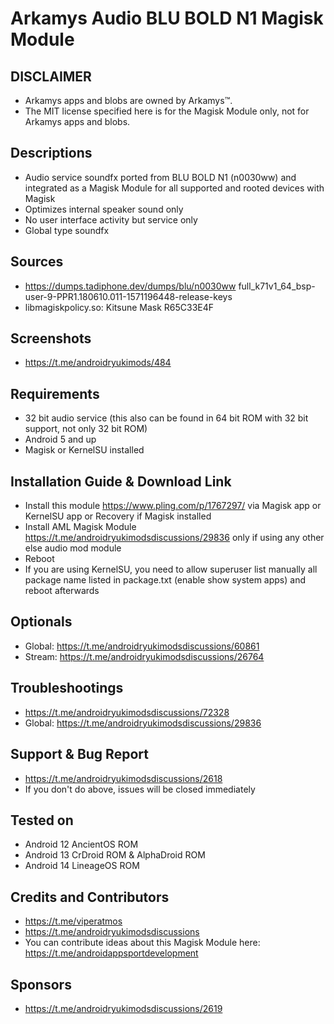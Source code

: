 # Arkamys Audio BLU BOLD N1 Magisk Module

## DISCLAIMER
- Arkamys apps and blobs are owned by Arkamys™.
- The MIT license specified here is for the Magisk Module only, not for Arkamys apps and blobs.

## Descriptions
- Audio service soundfx ported from BLU BOLD N1 (n0030ww) and integrated as a Magisk Module for all supported and rooted devices with Magisk
- Optimizes internal speaker sound only
- No user interface activity but service only
- Global type soundfx

## Sources
- https://dumps.tadiphone.dev/dumps/blu/n0030ww full_k71v1_64_bsp-user-9-PPR1.180610.011-1571196448-release-keys
- libmagiskpolicy.so: Kitsune Mask R65C33E4F

## Screenshots
- https://t.me/androidryukimods/484

## Requirements
- 32 bit audio service (this also can be found in 64 bit ROM with 32 bit support, not only 32 bit ROM)
- Android 5 and up
- Magisk or KernelSU installed

## Installation Guide & Download Link
- Install this module https://www.pling.com/p/1767297/ via Magisk app or KernelSU app or Recovery if Magisk installed
- Install AML Magisk Module https://t.me/androidryukimodsdiscussions/29836 only if using any other else audio mod module
- Reboot
- If you are using KernelSU, you need to allow superuser list manually all package name listed in package.txt (enable show system apps) and reboot afterwards

## Optionals
- Global: https://t.me/androidryukimodsdiscussions/60861
- Stream: https://t.me/androidryukimodsdiscussions/26764

## Troubleshootings
- https://t.me/androidryukimodsdiscussions/72328
- Global: https://t.me/androidryukimodsdiscussions/29836

## Support & Bug Report
- https://t.me/androidryukimodsdiscussions/2618
- If you don't do above, issues will be closed immediately

## Tested on
- Android 12 AncientOS ROM
- Android 13 CrDroid ROM & AlphaDroid ROM
- Android 14 LineageOS ROM

## Credits and Contributors
- https://t.me/viperatmos
- https://t.me/androidryukimodsdiscussions
- You can contribute ideas about this Magisk Module here: https://t.me/androidappsportdevelopment

## Sponsors
- https://t.me/androidryukimodsdiscussions/2619



